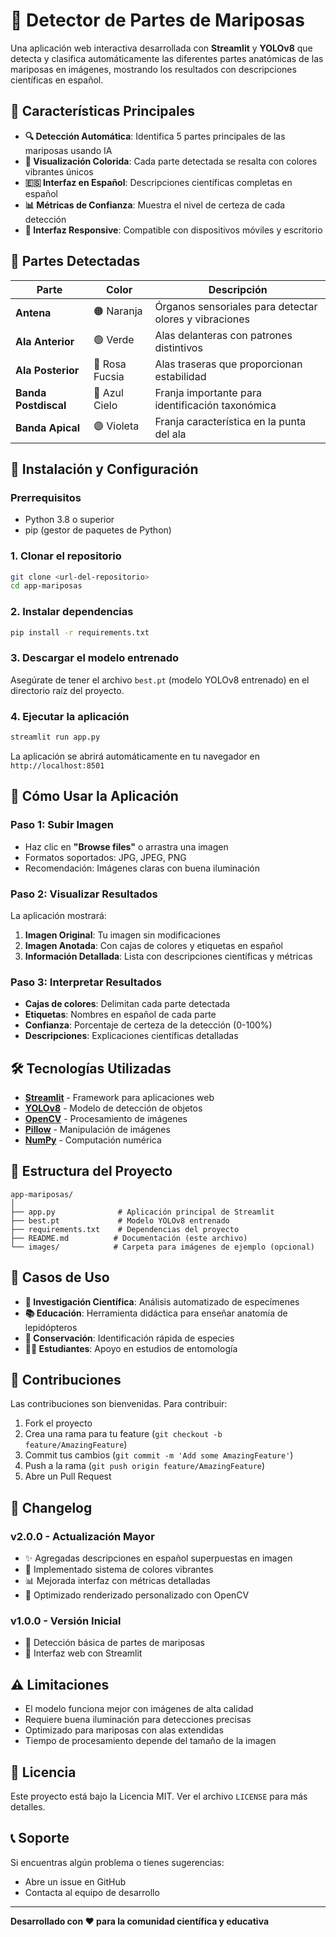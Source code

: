 # 🦋 Detector de Partes de Mariposas

Una aplicación web interactiva desarrollada con **Streamlit** y **YOLOv8** que detecta y clasifica automáticamente las diferentes partes anatómicas de las mariposas en imágenes, mostrando los resultados con descripciones científicas en español.

## 🌟 Características Principales

- **🔍 Detección Automática**: Identifica 5 partes principales de las mariposas usando IA
- **🌈 Visualización Colorida**: Cada parte detectada se resalta con colores vibrantes únicos
- **🇪🇸 Interfaz en Español**: Descripciones científicas completas en español
- **📊 Métricas de Confianza**: Muestra el nivel de certeza de cada detección
- **📱 Interfaz Responsive**: Compatible con dispositivos móviles y escritorio

## 🔬 Partes Detectadas

| Parte | Color | Descripción |
|-------|-------|-------------|
| **Antena** | 🟠 Naranja | Órganos sensoriales para detectar olores y vibraciones |
| **Ala Anterior** | 🟢 Verde | Alas delanteras con patrones distintivos |
| **Ala Posterior** | 🩷 Rosa Fucsia | Alas traseras que proporcionan estabilidad |
| **Banda Postdiscal** | 🔵 Azul Cielo | Franja importante para identificación taxonómica |
| **Banda Apical** | 🟣 Violeta | Franja característica en la punta del ala |

## 🚀 Instalación y Configuración

### Prerrequisitos
- Python 3.8 o superior
- pip (gestor de paquetes de Python)

### 1. Clonar el repositorio
```bash
git clone <url-del-repositorio>
cd app-mariposas
```

### 2. Instalar dependencias
```bash
pip install -r requirements.txt
```

### 3. Descargar el modelo entrenado
Asegúrate de tener el archivo `best.pt` (modelo YOLOv8 entrenado) en el directorio raíz del proyecto.

### 4. Ejecutar la aplicación
```bash
streamlit run app.py
```

La aplicación se abrirá automáticamente en tu navegador en `http://localhost:8501`

## 📖 Cómo Usar la Aplicación

### Paso 1: Subir Imagen
- Haz clic en **"Browse files"** o arrastra una imagen
- Formatos soportados: JPG, JPEG, PNG
- Recomendación: Imágenes claras con buena iluminación

### Paso 2: Visualizar Resultados
La aplicación mostrará:
1. **Imagen Original**: Tu imagen sin modificaciones
2. **Imagen Anotada**: Con cajas de colores y etiquetas en español
3. **Información Detallada**: Lista con descripciones científicas y métricas

### Paso 3: Interpretar Resultados
- **Cajas de colores**: Delimitan cada parte detectada
- **Etiquetas**: Nombres en español de cada parte
- **Confianza**: Porcentaje de certeza de la detección (0-100%)
- **Descripciones**: Explicaciones científicas detalladas

## 🛠️ Tecnologías Utilizadas

- **[Streamlit](https://streamlit.io/)** - Framework para aplicaciones web
- **[YOLOv8](https://github.com/ultralytics/ultralytics)** - Modelo de detección de objetos
- **[OpenCV](https://opencv.org/)** - Procesamiento de imágenes
- **[Pillow](https://pillow.readthedocs.io/)** - Manipulación de imágenes
- **[NumPy](https://numpy.org/)** - Computación numérica

## 📁 Estructura del Proyecto

```
app-mariposas/
│
├── app.py              # Aplicación principal de Streamlit
├── best.pt             # Modelo YOLOv8 entrenado
├── requirements.txt    # Dependencias del proyecto
├── README.md          # Documentación (este archivo)
└── images/            # Carpeta para imágenes de ejemplo (opcional)
```

## 🎯 Casos de Uso

- **🔬 Investigación Científica**: Análisis automatizado de especímenes
- **📚 Educación**: Herramienta didáctica para enseñar anatomía de lepidópteros
- **🌿 Conservación**: Identificación rápida de especies
- **👨‍🎓 Estudiantes**: Apoyo en estudios de entomología

## 🤝 Contribuciones

Las contribuciones son bienvenidas. Para contribuir:

1. Fork el proyecto
2. Crea una rama para tu feature (`git checkout -b feature/AmazingFeature`)
3. Commit tus cambios (`git commit -m 'Add some AmazingFeature'`)
4. Push a la rama (`git push origin feature/AmazingFeature`)
5. Abre un Pull Request

## 📝 Changelog

### v2.0.0 - Actualización Mayor
- ✨ Agregadas descripciones en español superpuestas en imagen
- 🎨 Implementado sistema de colores vibrantes
- 📊 Mejorada interfaz con métricas detalladas
- 🔧 Optimizado renderizado personalizado con OpenCV

### v1.0.0 - Versión Inicial
- 🚀 Detección básica de partes de mariposas
- 📱 Interfaz web con Streamlit

## ⚠️ Limitaciones

- El modelo funciona mejor con imágenes de alta calidad
- Requiere buena iluminación para detecciones precisas
- Optimizado para mariposas con alas extendidas
- Tiempo de procesamiento depende del tamaño de la imagen

## 📄 Licencia

Este proyecto está bajo la Licencia MIT. Ver el archivo `LICENSE` para más detalles.

## 📞 Soporte

Si encuentras algún problema o tienes sugerencias:
- Abre un issue en GitHub
- Contacta al equipo de desarrollo

---

**Desarrollado con ❤️ para la comunidad científica y educativa**
